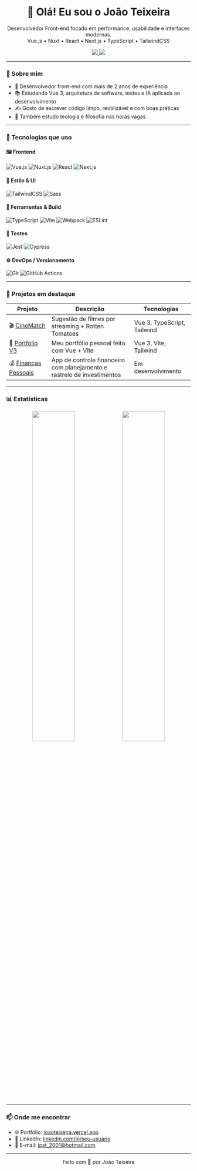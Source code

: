 <!-- README do perfil GitHub do João Teixeira (@jpst-dev) -->

<h1 align="center">👋 Olá! Eu sou o João Teixeira</h1>

<p align="center">
  Desenvolvedor Front-end focado em performance, usabilidade e interfaces modernas.  
  <br/>
  Vue.js • Nuxt • React • Next.js • TypeScript • TailwindCSS
</p>

<p align="center">
  <a href="https://joaoteixeira.vercel.app" target="_blank">
    <img src="https://img.shields.io/badge/Portfólio-000?style=for-the-badge&logo=vercel" />
  </a>
  <a href="https://github.com/jpst-dev" target="_blank">
    <img src="https://img.shields.io/github/followers/jpst-dev?label=Follow&style=for-the-badge" />
  </a>
</p>

---

### 🚀 Sobre mim

- 🎯 Desenvolvedor front-end com mais de 2 anos de experiência
- 📚 Estudando Vue 3, arquitetura de software, testes e IA aplicada ao desenvolvimento
- ✍️ Gosto de escrever código limpo, reutilizável e com boas práticas
- 💬 Também estudo teologia e filosofia nas horas vagas

---

### 🧰 Tecnologias que uso

#### 🖼️ **Frontend**

![Vue.js](https://img.shields.io/badge/Vue.js-35495E?style=for-the-badge&logo=vuedotjs&logoColor=4FC08D)
![Nuxt.js](https://img.shields.io/badge/Nuxt.js-00DC82?style=for-the-badge&logo=nuxt.js&logoColor=white)
![React](https://img.shields.io/badge/React-20232A?style=for-the-badge&logo=react&logoColor=61DAFB)
![Next.js](https://img.shields.io/badge/Next.js-000000?style=for-the-badge&logo=nextdotjs&logoColor=white)

#### 🎨 **Estilo & UI**

![TailwindCSS](https://img.shields.io/badge/TailwindCSS-38B2AC?style=for-the-badge&logo=tailwind-css&logoColor=white)
![Sass](https://img.shields.io/badge/Sass-CC6699?style=for-the-badge&logo=sass&logoColor=white)

#### 🔧 **Ferramentas & Build**

![TypeScript](https://img.shields.io/badge/TypeScript-3178C6?style=for-the-badge&logo=typescript&logoColor=white)
![Vite](https://img.shields.io/badge/Vite-646CFF?style=for-the-badge&logo=vite&logoColor=FFD62E)
![Webpack](https://img.shields.io/badge/Webpack-1C78C0?style=for-the-badge&logo=webpack&logoColor=white)
![ESLint](https://img.shields.io/badge/ESLint-4B32C3?style=for-the-badge&logo=eslint&logoColor=white)

#### 🧪 **Testes**

![Jest](https://img.shields.io/badge/Jest-C21325?style=for-the-badge&logo=jest&logoColor=white)
![Cypress](https://img.shields.io/badge/Cypress-17202C?style=for-the-badge&logo=cypress&logoColor=white)

#### ⚙️ **DevOps / Versionamento**

![Git](https://img.shields.io/badge/Git-F05032?style=for-the-badge&logo=git&logoColor=white)
![GitHub Actions](https://img.shields.io/badge/GitHub%20Actions-2088FF?style=for-the-badge&logo=github-actions&logoColor=white)

---

### 🌟 Projetos em destaque

| Projeto        | Descrição                                                                 | Tecnologias                    |
|----------------|---------------------------------------------------------------------------|--------------------------------|
| 🎬 [CineMatch](https://github.com/jpst-dev/cinematch) | Sugestão de filmes por streaming + Rotten Tomatoes                 | Vue 3, TypeScript, Tailwind    |
| 💼 [Portfolio V3](https://github.com/jpst-dev/portfolio-v3) | Meu portfólio pessoal feito com Vue + Vite                        | Vue 3, Vite, Tailwind          |
| 💰 [Finanças Pessoais](https://github.com/jpst-dev/finance-dashboard) | App de controle financeiro com planejamento e rastreio de investimentos | Em desenvolvimento            |

---

### 📊 Estatísticas

<p align="center">
  <img width="48%" src="https://github-readme-stats.vercel.app/api?username=jpst-dev&show_icons=true&theme=radical" />
  <img width="48%" src="https://github-readme-stats.vercel.app/api/top-langs/?username=jpst-dev&layout=compact&theme=radical" />
</p>

---

### 📫 Onde me encontrar

- 🌐 Portfólio: [joaoteixeira.vercel.app](https://joaoteixeira.vercel.app)
- 💼 LinkedIn: [linkedin.com/in/seu-usuario](https://www.linkedin.com/in/jpst-dev/)
- 📧 E-mail: jpst_2001@hotmail.com

---

<p align="center">
  Feito com 💚 por João Teixeira
</p>

